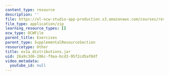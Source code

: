 ```yaml
---
content_type: resource
description: ''
file: https://ol-ocw-studio-app-production.s3.amazonaws.com/courses/res-14-001-abdul-latif-jameel-poverty-action-lab-executive-training-evaluating-social-programs-2009-spring-2009/26a9c3d6286cf9aabcd395f2cd5af8df_ex1a_distributions.jar
file_type: application/zip
learning_resource_types: []
ocw_type: OCWFile
parent_title: Exercises
parent_type: SupplementalResourceSection
resourcetype: Other
title: ex1a_distributions.jar
uid: 26a9c3d6-286c-f9aa-bcd3-95f2cd5af8df
video_metadata:
  youtube_id: null
---
```


